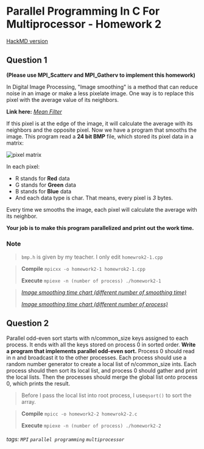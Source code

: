 Parallel Programming In C For Multiprocessor - Homework 2
===

[HackMD version](https://hackmd.io/MwUwxgRiFmC0wwA4AmcAsECc8IEZgB2OPFJAMyQEMQUqBWANhCA=)

## Question 1
**(Please use MPI_Scatterv and MPI_Gatherv to implement this homework)**

In Digital Image Processing, "Image smoothing" is a method that can reduce noise in an image or make a less pixelate image. One way is to replace this pixel with the average value of its neighbors.

**Link here:** [_Mean Filter_](https://homepages.inf.ed.ac.uk/rbf/HIPR2/mean.htm)

If this pixel is at the edge of the image, it will calculate the average with its neighbors and the opposite pixel.
Now we have a program that smooths the image. This program read a **24 bit BMP** file, which stored its pixel data in a matrix:

![pixel matrix](https://i.imgur.com/3Kya2rs.png)

In each pixel:
* R stands for **Red** data
* G stands for **Green** data
* B stands for **Blue** data
* And each data type is char. That means, every pixel is _3_ bytes.

Every time we smooths the image, each pixel will calculate the average with its neighbor.

**Your job is to make this program parallelized and print out the work time.**

### Note
> `bmp.h` is given by my teacher. I only edit `homewrok2-1.cpp`

> **Compile**
> ```mpicxx -o homework2-1 homewrok2-1.cpp```
>
> **Execute**
> ```mpiexe -n (number of process) ./homework2-1```

> [_Image smoothing time chart (different number of smoothing time)_](https://live.amcharts.com/Y0Y2J/)
>
> [_Image smoothing time chart (different number of process)_](https://live.amcharts.com/ZDcxZ/)

## Question 2
Parallel odd-even sort starts with n/common_size keys assigned to each process. It ends with all the keys stored on process 0 in sorted order.
**Write a program that implements parallel odd-even sort.**
Process 0 should read in n and broadcast it to the other processes. Each process should use a random number generator to create a local list of  n/common_size ints. Each process should then sort its local list, and process 0 should gather and print the local lists. Then the processes should merge the global list onto process 0, which prints the result.


> Before I pass the local list into root process, I use`qsort()` to sort the array.

> **Compile**
> ```mpicc -o homework2-2 homewrok2-2.c```
>
> **Execute**
> ```mpiexe -n (number of process) ./homework2-2```

###### tags: `MPI` `parallel programming` `multiprocessor`
